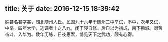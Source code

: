 title: 关于
date: 2016-12-15 18:39:42
---
姓甚名甚字甚，湖北随州人氏。民国九十六年于随州二中举试，不中，次年又试，中举。四年大学，逃课者十之八九，闭于寝自修。后自以为初成，南下鹏城。艰苦奋斗，入华为。数年历练，日夜思索，博览天下之武功，颇有心得。